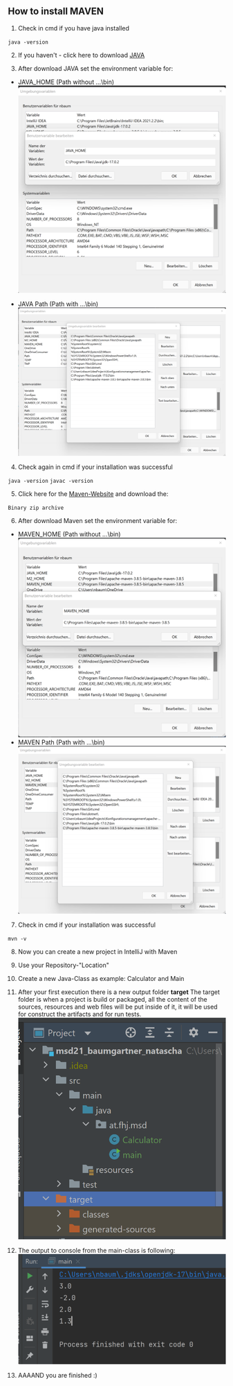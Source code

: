 ## How to install MAVEN

1. Check in cmd if you have java installed

`java -version`

2. If you haven't - click here to download [JAVA](https://www.oracle.com/java/technologies/downloads/)


3. After download JAVA set the environment variable for:

* JAVA_HOME (Path without ...\bin)
![Alt-Text](resources/images/3-02Umgebungsvariable_JAVA_HOME.png)

* JAVA Path (Path with ...\bin)
![Alt-Text](resources/images/3-03Umgebungsvariable_PATH.png)

4. Check again in cmd if your installation was successful

`java -version`
`javac -version`

5. Click here for the [Maven-Website](https://maven.apache.org/download.cgi) and download the:

`Binary zip archive`

6. After download Maven set the environment variable for:
* MAVEN_HOME (Path without ...\bin)
  ![Alt-Text](resources/images/3-04Umgebungsvariable_MAVEN_HOME.png)
* MAVEN Path (Path with ...\bin)
  ![Alt-Text](resources/images/3-05Umgebungsvariable_MAVEN_PATH.png)

7. Check in cmd if your installation was successful

`mvn -v`

8. Now you can create a new project in IntelliJ with Maven

9. Use your Repository-"Location"

10. Create a new Java-Class as example: Calculator and Main

11. After your first execution there is a new output folder **target**
    The target folder is when a project is build or packaged, all the content of the sources, resources and web files will be put inside of it, it will be used for construct the artifacts and for run tests.
![img.png](resources/images/3-06Target.png)
12. The output to console from the main-class is following:
![img_1.png](resources/images/3-07Result.png)
13. AAAAND you are finished :) 

